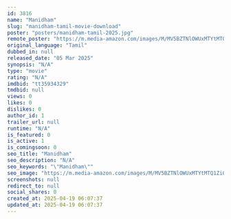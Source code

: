 ```yaml
---
id: 3816
name: "Manidham"
slug: "manidham-tamil-movie-download"
poster: "posters/manidham-tamil-2025.jpg"
remote_poster: "https://m.media-amazon.com/images/M/MV5BZTNlOWUxMTYtMTQ1Zi00OWVhLTlmZGYtNDI5NDk3MjgxM2FmXkEyXkFqcGc@._V1_SX300.jpg"
original_language: "Tamil"
dubbed_in: null
released_date: "05 Mar 2025"
synopsis: "N/A"
type: "movie"
rating: "N/A"
imdbid: "tt35934329"
tmdbid: null
views: 0
likes: 0
dislikes: 0
author_id: 1
trailer_url: null
runtime: "N/A"
is_featured: 0
is_active: 1
is_comingsoon: 0
seo_title: "Manidham"
seo_description: "N/A"
seo_keywords: "\"Manidham\""
seo_image: "https://m.media-amazon.com/images/M/MV5BZTNlOWUxMTYtMTQ1Zi00OWVhLTlmZGYtNDI5NDk3MjgxM2FmXkEyXkFqcGc@._V1_SX300.jpg"
screenshots: null
redirect_to: null
social_shares: 0
created_at: 2025-04-19 06:07:37
updated_at: 2025-04-19 06:07:37
---
```


